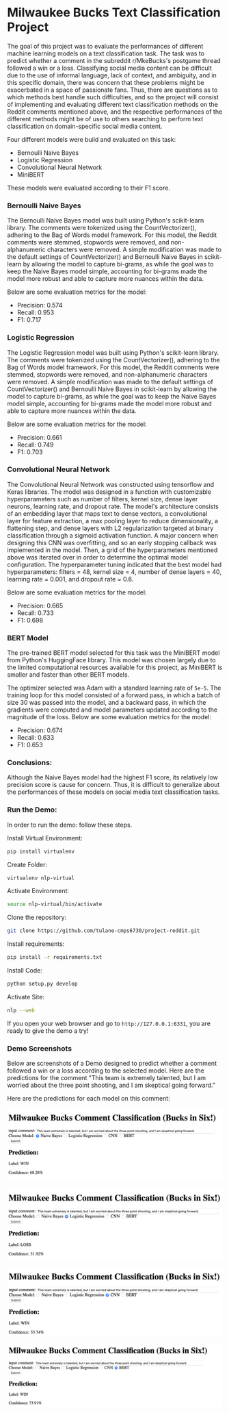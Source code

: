 # Milwaukee Bucks Text Classification Project

The goal of this project was to evaluate the performances of different machine learning models on a text classification task. The task was to predict whether a comment in the subreddit r/MkeBucks's postgame thread followed a win or a loss. Classifying social media content can be difficult due to the use of informal language, lack of context, and ambiguity, and in this specific domain, there was concern that these problems might be exacerbated in a space of passionate fans. Thus, there are questions as to which methods best handle such difficulties, and so the project will consist of implementing and evaluating different text classification methods on the Reddit comments mentioned above, and the respective performances of the different methods might be of use to others searching to perform text classification on domain-specific social media content. 

Four different models were build and evaluated on this task:

- Bernoulli Naive Bayes
- Logistic Regression
- Convolutional Neural Network
- MiniBERT

These models were evaluated according to their F1 score.

### Bernoulli Naive Bayes

The Bernoulli Naive Bayes model was built using Python's scikit-learn library. The comments were tokenized using the CountVectorizer(), adhering to the Bag of Words model framework. For this model, the Reddit comments were stemmed, stopwords were removed, and non-alphanumeric characters were removed. A simple modification was made to the default settings of CountVectorizer() and Bernoulli Naive Bayes in scikit-learn by allowing the model to capture bi-grams, as while the goal was to keep the Naive Bayes model simple, accounting for bi-grams made the model more robust and able to capture more nuances within the data.

Below are some evaluation metrics for the model:

- Precision: 0.574
- Recall: 0.953
- F1: 0.717

### Logistic Regression

The Logistic Regression model was built using Python's scikit-learn library. The comments were tokenized using the CountVectorizer(), adhering to the Bag of Words model framework. For this model, the Reddit comments were stemmed, stopwords were removed, and non-alphanumeric characters were removed. A simple modification was made to the default settings of CountVectorizer() and Bernoulli Naive Bayes in scikit-learn by allowing the model to capture bi-grams, as while the goal was to keep the Naive Bayes model simple, accounting for bi-grams made the model more robust and able to capture more nuances within the data.

Below are some evaluation metrics for the model:

- Precision: 0.661
- Recall: 0.749
- F1: 0.703

### Convolutional Neural Network

The Convolutional Neural Network was constructed using tensorflow and Keras libraries. The model was designed in a function with customizable hyperparameters such as number of filters, kernel size, dense layer neurons, learning rate, and dropout rate. The model's architecture consists of an embedding layer that maps text to dense vectors, a convolutional layer for feature extraction, a max pooling layer to reduce dimensionality, a flattening step, and dense layers with L2 regularization targeted at binary classification through a sigmoid activation function. A major concern when designing this CNN was overfitting, and so an early stopping callback was implemented in the model. Then, a grid of the hyperparameters mentioned above was iterated over in order to determine the optimal model configuration. The hyperparameter tuning indicated that the best model had hyperparameters: filters = 48, kernel size = 4, number of dense layers = 40, learning rate = 0.001, and dropout rate = 0.6.

Below are some evaluation metrics for the model:

- Precision: 0.665
- Recall: 0.733
- F1: 0.698

### BERT Model

The pre-trained BERT model selected for this task was the MiniBERT model from Python's HuggingFace library. This model was chosen largely due to the limited computational resources available for this project, as MiniBERT is smaller and faster than other BERT models. 

The optimizer selected was Adam with a standard learning rate of `5e-5`. The training loop for this model consisted of a forward pass, in which a batch of size 30 was passed into the model, and a backward pass, in which the gradients were computed and model parameters updated according to the magnitude of the loss. 
Below are some evaluation metrics for the model:

- Precision: 0.674
- Recall: 0.633
- F1: 0.653
  
### Conclusions:

Although the Naive Bayes model had the highest F1 score, its relatively low precision score is cause for concern. Thus, it is difficult to generalize about the performances of these models on social media text classification tasks.

### Run the Demo:

In order to run the demo: follow these steps.

Install Virtual Environment:
```bash
pip install virtualenv
```
Create Folder:
```bash
virtualenv nlp-virtual
```
Activate Environment:
```bash
source nlp-virtual/bin/activate
```
Clone the repository:
```bash
git clone https://github.com/tulane-cmps6730/project-reddit.git
```
Install requirements:
```bash
pip install -r requirements.txt
```

Install Code:
```bash
python setup.py develop
```
Activate Site:
```bash
nlp --web
```
If you open your web browser and go to ```http://127.0.0.1:6331```, you are ready to give the demo a try!

### Demo Screenshots

Below are screenshots of a Demo designed to predict whether a comment followed a win or a loss according to the selected model. Here are the predictions for the comment "This team is extremely talented, but I am worried about the three point shooting, and I am skeptical going forward."

Here are the predictions for each model on this comment:

![Naive Bayes](NBDemo.png)

![Logistic Regression](LRDemo.png)

![CNN](CNNDemo.png)

![BERT](BERTDemo.png)

